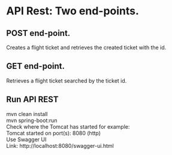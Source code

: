 # API Rest: Two end-points.   
## POST end-point.    
Creates a flight ticket and retrieves the created ticket with the id.   
## GET end-point.      
Retrieves a flight ticket searched by the ticket id.
## Run API REST   
mvn clean install   
mvn spring-boot:run   
Check where the Tomcat has started for example:   
 Tomcat started on port(s): 8080 (http)   
 Use Swagger UI   
 Link: http://localhost:8080/swagger-ui.html

